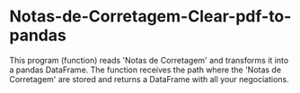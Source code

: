 # Notas-de-Corretagem-Clear-pdf-to-pandas
This program (function) reads 'Notas de Corretagem' and transforms it into a pandas DataFrame. The function receives the path where the 'Notas de Corretagem' are stored and returns a DataFrame with all your negociations.
